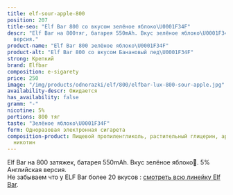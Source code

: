 ```yaml
---
title: elf-sour-apple-800
position: 207
title-seo: "Elf Bar 800 со вкусом зелёное яблоко\U0001F34F"
descr: "Elf Bar на 800тяг, батарея 550mAh. Вкус зелёное яблоко\U0001F34F. 5% Английская
  версия."
product-name: "Elf Bar 800 зелёное яблоко\U0001F34F"
product-alt: "Elf Bar 800 со вкусом Банановый лед\U0001F34F"
strong: Крепкий
brand: Elfbar
composition: e-sigarety
price: 250
image: "/img/products/odnorazki/elf/800/elfbar-lux-800-sour-apple.jpg"
availability-descr: Ожидается
has_availability: false
gramm: "-"
nicotine: 5%
portions: 800 тяг
taste: "Зелёное яблоко\U0001F34F"
form: Одноразовая электронная сигарета
composition-product: Пищевой пропиленгликоль, растительный глицерин, ароматизатор,
  никотин
---
```


Elf Bar на 800 затяжек, батарея 550mAh. Вкус зелёное яблоко🍏. 5% Английская версия.<br>
Не забываем что у ELF Bar более 20 вкусов : [смотреть всю линейку Elf Bar](/elfbar).
